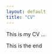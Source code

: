 ```yaml
---
layout: default
title: "CV"
---
```


This is my CV ...

[//]: <> (<embed src="https://github.com/denawk/denawk.github.io/blob/master/assets/CV.pdf" type="application/pdf"/>)
[//]: <> (<embed src="https://denawk.github.io/CV.pdf" type="application/pdf"/>)
[CV]: CV.pdf

This is the end

